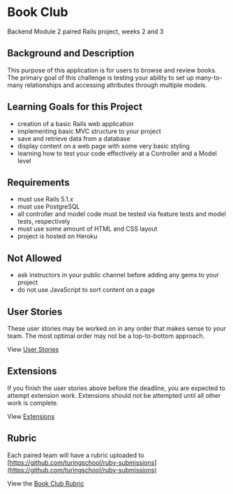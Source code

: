 # Book Club

Backend Module 2 paired Rails project, weeks 2 and 3


## Background and Description

This purpose of this application is for users to browse and review books. The primary goal of this challenge is testing your ability to set up many-to-many relationships and accessing attributes through multiple models.


## Learning Goals for this Project

- creation of a basic Rails web application
- implementing basic MVC structure to your project
- save and retrieve data from a database
- display content on a web page with some very basic styling
- learning how to test your code effectively at a Controller and a Model level


## Requirements

- must use Rails 5.1.x
- must use PostgreSQL
- all controller and model code must be tested via feature tests and model tests, respectively
- must use some amount of HTML and CSS layout
- project is hosted on Heroku


## Not Allowed

- ask instructors in your public channel before adding any gems to your project
- do not use JavaScript to sort content on a page


## User Stories

These user stories may be worked on in any order that makes sense to your team. The most optimal order may not be a top-to-bottom approach.

View [User Stories](User_Stories.md)


## Extensions

If you finish the user stories above before the deadline, you are expected to attempt extension work. Extensions should not be attempted until all other work is complete.

View [Extensions](Extensions.md)


## Rubric

Each paired team will have a rubric uploaded to [https://github.com/turingschool/ruby-submissions](https://github.com/turingschool/ruby-submissions)

View the [Book Club Rubric](Book_Club_Rubric.pdf)
